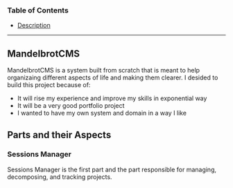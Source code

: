 ### Table of Contents
- [Description](#mandelbrotcms)

<hr>

## MandelbrotCMS
MandelbrotCMS is a system built from scratch that is meant to help organizaing different aspects of life 
and making them clearer. 
I desided to build this project because of:
  - It will rise my experience and improve my skills in exponential way
  - It will be a very good portfolio project
  - I wanted to have my own system and domain in a way I like

## Parts and their Aspects
### Sessions Manager
Sessions Manager is the first part and the part responsible 
for managing, decomposing, and tracking projects.
